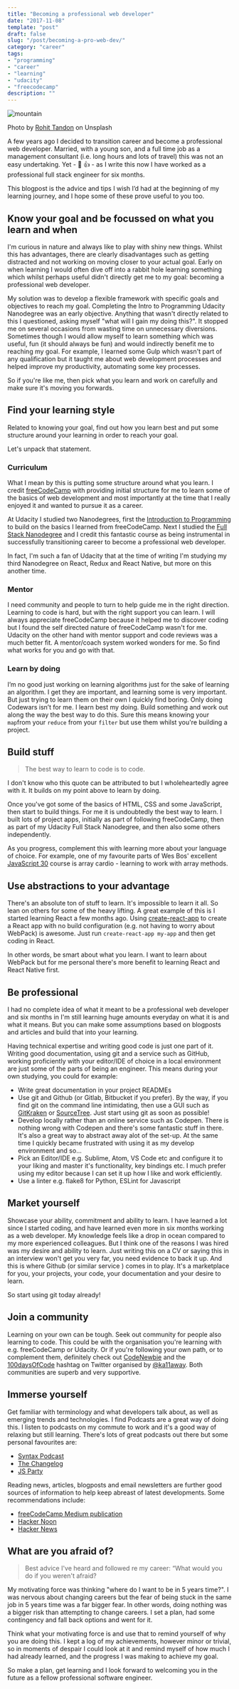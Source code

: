 ```yaml
---
title: "Becoming a professional web developer"
date: "2017-11-08"
template: "post"
draft: false
slug: "/post/becoming-a-pro-web-dev/"
category: "career"
tags:
- "programming"
- "career"
- "learning"
- "udacity"
- "freecodecamp"
description: ""
---
```

![mountain](/media/mountain.jpg)

Photo by [Rohit Tandon](https://unsplash.com/@rohittandon) on Unsplash

A few years ago I decided to transition career and become a professional web developer. Married, with a young son, and a full time job as a management consultant (i.e. long hours and lots of travel) this was not an easy undertaking. Yet - 🎉 👍 - as I write this now I have worked as a professional full stack engineer for six months.

This blogpost is the advice and tips I wish I’d had at the beginning of my learning journey, and I hope some of these prove useful to you too.

## Know your goal and be focussed on what you learn and when

I'm curious in nature and always like to play with shiny new things. Whilst this has advantages, there are clearly disadvantages such as getting distracted and not working on moving closer to your actual goal. Early on when learning I would often dive off into a rabbit hole learning something which whilst perhaps useful didn't directly get me to my goal: becoming a professional web developer.

My solution was to develop a flexible framework with specific goals and objectives to reach my goal. Completing the Intro to Programming Udacity Nanodegree was an early objective. Anything that wasn't directly related to this I questioned, asking myself "what will I gain my doing this?". It stopped me on several occasions from wasting time on unnecessary diversions. Sometimes though I would allow myself to learn something which was useful, fun (it should always be fun) and would indirectly benefit me to reaching my goal. For example, I learned some Gulp which wasn't part of any qualification but it taught me about web development processes and helped improve my productivity, automating some key processes.

So if you're like me, then pick what you learn and work on carefully and make sure it's moving you forwards.

## Find your learning style

Related to knowing your goal, find out how you learn best and put some structure around your learning in order to reach your goal.

Let's unpack that statement.

### Curriculum

What I mean by this is putting some structure around what you learn. I credit [freeCodeCamp](https://www.freecodecamp.org/) with providing initial structure for me to learn some of the basics of web development and most importantly at the time that I really enjoyed it and wanted to pursue it as a career.

At Udacity I studied two Nanodegrees, first the [Introduction to Programming](https://www.udacity.com/course/intro-to-programming-nanodegree--nd000) to build on the basics I learned from freeCodeCamp. Next I studied the [Full Stack Nanodegree](https://www.udacity.com/course/full-stack-web-developer-nanodegree--nd004) and I credit this fantastic course as being instrumental in successfully transitioning career to become a professional web developer.

In fact, I'm such a fan of Udacity that at the time of writing I'm studying my third Nanodegree on React, Redux and React Native, but more on this another time.

### Mentor

I need community and people to turn to help guide me in the right direction. Learning to code is hard, but with the right support you can learn. I will always appreciate freeCodeCamp because it helped me to discover coding but I found the self directed nature of freeCodeCamp wasn't for me. Udacity on the other hand with mentor support and code reviews was a much better fit. A mentor/coach system worked wonders for me. So find what works for you and go with that.

### Learn by doing

I’m no good just working on learning algorithms just for the sake of learning an algorithm. I get they are important, and learning some is very important. But just trying to learn them on their own I quickly find boring. Only doing Codewars isn’t for me. I learn best my doing. Build something and work out along the way the best way to do this. Sure this means knowing your `map`from your `reduce` from your `filter` but use them whilst you're building a project.

## Build stuff

> The best way to learn to code is to code.

I don't know who this quote can be attributed to but I wholeheartedly agree with it. It builds on my point above to learn by doing.

Once you've got some of the basics of HTML, CSS and some JavaScript, then start to build things. For me it is undoubtedly the best way to learn. I built lots of project apps, initially as part of following freeCodeCamp, then as part of my Udacity Full Stack Nanodegree, and then also some others independently.

As you progress, complement this with learning more about your language of choice. For example, one of my favourite parts of Wes Bos' excellent [JavaScript 30](https://javascript30.com/) course is array cardio - learning to work with array methods.

## Use abstractions to your advantage

There's an absolute ton of stuff to learn. It's impossible to learn it all. So lean on others for some of the heavy lifting. A great example of this is I started learning React a few months ago. Using [create-react-app](https://github.com/facebookincubator/create-react-app) to create a React app with no build configuration (e.g. not having to worry about WebPack) is awesome. Just run `create-react-app my-app` and then get coding in React.

In other words, be smart about what you learn. I want to learn about WebPack but for me personal there's more benefit to learning React and React Native first.

## Be professional

I had no complete idea of what it meant to be a professional web developer and six months in I'm still learning huge amounts everyday on what it is and what it means. But you can make some assumptions based on blogposts and articles and build that into your learning.

Having technical expertise and writing good code is just one part of it. Writing good documentation, using git and a service such as GitHub, working proficiently with your editor/IDE of choice in a local environment are just some of the parts of being an engineer. This means during your own studying, you could for example:

* Write great documentation in your project READMEs
* Use git and Github (or Gitlab, Bitbucket if you prefer). By the way, if you find git on the command line intimidating, then use a GUI such as [GitKraken](https://www.gitkraken.com/) or [SourceTree](https://www.sourcetreeapp.com/). Just start using git as soon as possible!
* Develop locally rather than an online service such as Codepen. There is nothing wrong with Codepen and there's some fantastic stuff in there. It's also a great way to abstract away alot of the set-up. At the same time I quickly became frustrated with using it as my develop environment and so...
* Pick an Editor/IDE e.g. Sublime, Atom, VS Code etc and configure it to your liking and master it's functionality, key bindings etc. I much prefer using my editor because I can set it up how I like and work efficiently.
* Use a linter e.g. flake8 for Python, ESLint for Javascript

## Market yourself

Showcase your ability, commitment and ability to learn. I have learned a lot since I started coding, and have learned even more in six months working as a web developer. My knowledge feels like a drop in ocean compared to my more experienced colleagues. But I think one of the reasons I was hired was my desire and ability to learn. Just writing this on a CV or saying this in an interview won't get you very far, you need evidence to back it up. And this is where Github (or similar service ) comes in to play. It's a marketplace for you, your projects, your code, your documentation and your desire to learn.

So start using git today already!

## Join a community

Learning on your own can be tough. Seek out community for people also learning to code. This could be with the organisation you're learning with e.g. freeCodeCamp or Udacity. Or if you're following your own path, or to complement them, definitely check out [CodeNewbie](https://www.codenewbie.org/) and the [100daysOfCode](https://github.com/Kallaway/100-days-of-code) hashtag on Twitter organised by [@ka11away](https://twitter.com/ka11away). Both communities are superb and very supportive.

## Immerse yourself

Get familiar with terminology and what developers talk about, as well as emerging trends and technologies. I find Podcasts are a great way of doing this. I listen to podcasts on my commute to work and it's a good way of relaxing but still learning. There's lots of great podcasts out there but some personal favourites are:

* [Syntax Podcast](https://syntax.fm/)
* [The Changelog](https://changelog.com/podcast)
* [JS Party](https://changelog.com/jsparty)

Reading news, articles, blogposts and email newsletters are further good sources of information to help keep abreast of latest developments. Some recommendations include:

* [freeCodeCamp Medium publication](https://medium.freecodecamp.org/)
* [Hacker Noon](https://hackernoon.com/)
* [Hacker News](https://news.ycombinator.com/)

## What are you afraid of?

> Best advice I&#39;ve heard and followed re my career: “What would you do if you weren&#39;t afraid?

My motivating force was thinking "where do I want to be in 5 years time?". I was nervous about changing careers but the fear of being stuck in the same job in 5 years time was a far bigger fear. In other words, doing nothing was a bigger risk than attempting to change careers. I set a plan, had some contingency and fall back options and went for it.

Think what your motivating force is and use that to remind yourself of why you are doing this. I kept a log of my achievements, however minor or trivial, so in moments of despair I could look at it and remind myself of how much I had already learned, and the progress I was making to achieve my goal.

So make a plan, get learning and I look forward to welcoming you in the future as a fellow professional software engineer.
